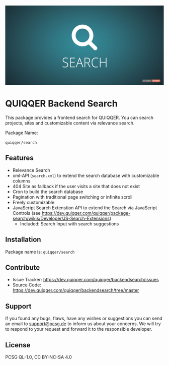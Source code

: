 ![QUIQQER Search](bin/images/Readme.jpg)

QUIQQER Backend Search
========
This package provides a frontend search for QUIQQER. You can search projects, sites and customizable content via relevance search.

Package Name:

    quiqqer/search


Features
--------
* Relevance Search
* xml-API (`search.xml`) to extend the search database with customizable columns
* 404 Site as fallback if the user visits a site that does not exist
* Cron to build the search database
* Pagination with traditional page switching or infinite scroll
* Freely customizable
* JavaScript Search Extenstion API to extend the Search via JavaScript Controls (see https://dev.quiqqer.com/quiqqer/package-search/wikis/Developer/JS-Search-Extensions)
  * Included: Search Input with search suggestions


Installation
------------
Package name is: `quiqqer/search`


Contribute
----------
- Issue Tracker: https://dev.quiqqer.com/quiqqer/backendsearch/issues
- Source Code: https://dev.quiqqer.com/quiqqer/backendsearch/tree/master


Support
-------
If you found any bugs, flaws, have any wishes or suggestions you can send an email
to [support@pcsg.de](mailto:support@pcsg.de) to inform us about your concerns. 
We will try to respond to your request and forward it to the responsible developer.


License
-------
PCSG QL-1.0, CC BY-NC-SA 4.0